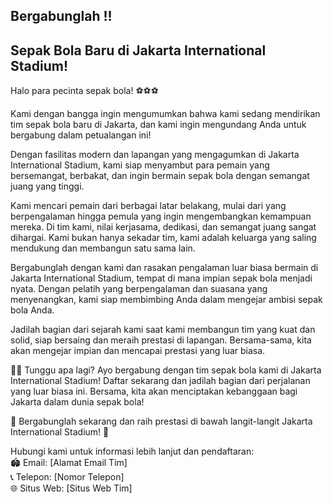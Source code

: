 ## Bergabunglah !! 
## Sepak Bola Baru di Jakarta International Stadium!

Halo para pecinta sepak bola! ⚽️⚽️⚽️

Kami dengan bangga ingin mengumumkan bahwa kami sedang mendirikan tim sepak bola baru di Jakarta, dan kami ingin mengundang Anda untuk bergabung dalam petualangan ini!

Dengan fasilitas modern dan lapangan yang mengagumkan di Jakarta International Stadium, kami siap menyambut para pemain yang bersemangat, berbakat, dan ingin bermain sepak bola dengan semangat juang yang tinggi.

Kami mencari pemain dari berbagai latar belakang, mulai dari yang berpengalaman hingga pemula yang ingin mengembangkan kemampuan mereka. Di tim kami, nilai kerjasama, dedikasi, dan semangat juang sangat dihargai. Kami bukan hanya sekadar tim, kami adalah keluarga yang saling mendukung dan membangun satu sama lain.

Bergabunglah dengan kami dan rasakan pengalaman luar biasa bermain di Jakarta International Stadium, tempat di mana impian sepak bola menjadi nyata. Dengan pelatih yang berpengalaman dan suasana yang menyenangkan, kami siap membimbing Anda dalam mengejar ambisi sepak bola Anda.

Jadilah bagian dari sejarah kami saat kami membangun tim yang kuat dan solid, siap bersaing dan meraih prestasi di lapangan. Bersama-sama, kita akan mengejar impian dan mencapai prestasi yang luar biasa.

🤩🤩 Tunggu apa lagi? Ayo bergabung dengan tim sepak bola kami di Jakarta International Stadium! Daftar sekarang dan jadilah bagian dari perjalanan yang luar biasa ini. Bersama, kita akan menciptakan kebanggaan bagi Jakarta dalam dunia sepak bola!

🌟 Bergabunglah sekarang dan raih prestasi di bawah langit-langit Jakarta International Stadium! 🌟

Hubungi kami untuk informasi lebih lanjut dan pendaftaran:<br>
🏟️ Email: [Alamat Email Tim] <br>
📞 Telepon: [Nomor Telepon] <br>
🌐 Situs Web: [Situs Web Tim]
